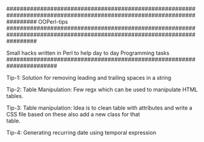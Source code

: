 #########################################################################################################################
					OOPerl-tips
#########################################################################################################################

Small hacks written in Perl to help day to day Programming tasks  
#######################################################################

Tip-1: Solution for removing leading and trailing spaces in a string

Tip-2: Table Manipulation: Few regx which can be used to manipulate HTML tables. 

Tip-3: Table manipulation: Idea is to clean table with attributes and write a CSS file based on these also add a new class for that  
       table. 

Tip-4: Generating recurring date using temporal expression

